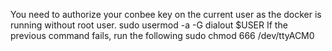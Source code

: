 You need to authorize your conbee key on the current user as the docker is running without root user.
sudo usermod -a -G dialout $USER
If the previous command fails, run the following
sudo chmod 666 /dev/ttyACM0
